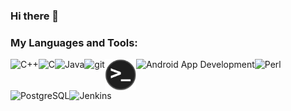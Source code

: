 ### Hi there 👋

<!--
**Sabo2k/sabo2k** is a ✨ _special_ ✨ repository because its `README.md` (this file) appears on your GitHub profile.
-->
### My Languages and Tools:

<img align="left" alt="C++" img src="https://cdn.jsdelivr.net/npm/programming-languages-logos/src/cpp/cpp.png" height="50">
<img align= "left" alt="C" img src="https://cdn.iconscout.com/icon/free/png-512/c-programming-569564.png" height="50">
<img align="left" alt="Java" img src="https://cdn.jsdelivr.net/npm/programming-languages-logos/src/java/java.png" height="50">
<img align="left" alt="git" img src="https://upload.wikimedia.org/wikipedia/commons/6/62/Git-logo-orange.svg" height="50">
<img align="left" alt="Shell" img src="https://raw.githubusercontent.com/github/explore/80688e429a7d4ef2fca1e82350fe8e3517d3494d/topics/terminal/terminal.png" height="50">
<img align="left" alt="Android App Development" img src="https://www.linux-magazin.de/wp-content/uploads/2020/10/image9.png" height="50">
<img align="left" alt="Perl" img src="https://cdn.freebiesupply.com/logos/large/2x/perl-logo-png-transparent.png" height="50">
<img align="left" alt="PostgreSQL" img src="https://upload.wikimedia.org/wikipedia/commons/thumb/2/29/Postgresql_elephant.svg/1200px-Postgresql_elephant.svg.png" height="50">
<img align="left" alt="Jenkins" img src="https://coralogix.com/wp-content/uploads/2020/12/jenkins.png" height="50">

